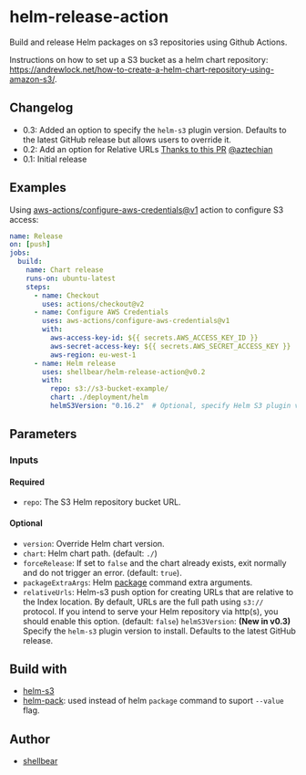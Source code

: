 # helm-release-action

Build and release Helm packages on s3 repositories using Github Actions.

Instructions on how to set up a S3 bucket as a helm chart repository: https://andrewlock.net/how-to-create-a-helm-chart-repository-using-amazon-s3/.

## Changelog
- 0.3: Added an option to specify the `helm-s3` plugin version. Defaults to the latest GitHub release but allows users to override it.  
- 0.2: Add an option for Relative URLs [Thanks to this PR](https://github.com/shellbear/helm-release-action/pull/4) [@aztechian](https://github.com/aztechian)
- 0.1: Initial release

## Examples

Using [aws-actions/configure-aws-credentials@v1](https://github.com/aws-actions/configure-aws-credentials) action to configure S3 access:

```yaml
name: Release
on: [push]
jobs:
  build:
    name: Chart release
    runs-on: ubuntu-latest
    steps:
      - name: Checkout
        uses: actions/checkout@v2
      - name: Configure AWS Credentials
        uses: aws-actions/configure-aws-credentials@v1
        with:
          aws-access-key-id: ${{ secrets.AWS_ACCESS_KEY_ID }}
          aws-secret-access-key: ${{ secrets.AWS_SECRET_ACCESS_KEY }}
          aws-region: eu-west-1
      - name: Helm release
        uses: shellbear/helm-release-action@v0.2
        with:
          repo: s3://s3-bucket-example/
          chart: ./deployment/helm
          helmS3Version: "0.16.2"  # Optional, specify Helm S3 plugin version
```

## Parameters

### Inputs

#### Required

- `repo`: The S3 Helm repository bucket URL.

#### Optional

- `version`: Override Helm chart version.
- `chart`: Helm chart path. (default: `./`)
- `forceRelease`: If set to `false` and the chart already exists, exit normally and do not trigger an error. (default: `true`).
- `packageExtraArgs`: Helm [package](https://helm.sh/docs/helm/helm_package/) command extra arguments.
- `relativeUrls`: Helm-s3 push option for creating URLs that are relative to the Index location. By default, URLs are the full path using `s3://` protocol. If you intend to serve your Helm repository via http(s), you should enable this option. (default: `false`)
`helmS3Version`: **(New in v0.3)** Specify the `helm-s3` plugin version to install. Defaults to the latest GitHub release.
## Build with

- [helm-s3](https://github.com/hypnoglow/helm-s3.git)
- [helm-pack](https://github.com/thynquest/helm-pack.git): used instead of helm `package` command to suport `--value` flag.

## Author

- [shellbear](http://github.com/shellbear/)
